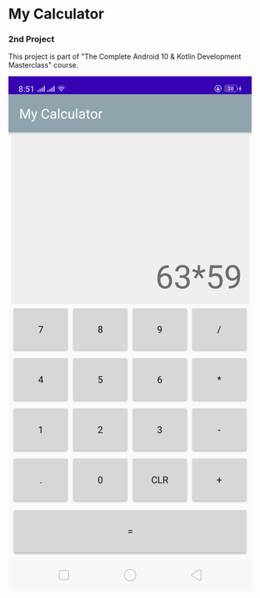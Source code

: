 # My Calculator
### 2nd Project
This project is part of "The Complete Android 10 & Kotlin Development Masterclass" course.

![screenshot1](screenshots/screen0.png)